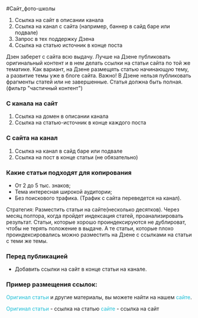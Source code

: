 #Сайт_фото-школы

1. Ссылка на сайт в описании канала
2. Ссылка на канал с сайта (например, баннер в сайд баре или подвале)
3. Запрос в тех поддержку Дзена
4. Ссылка на статью источник в конце поста

Дзен заберет с сайта всю выдачу. Лучше на Дзене публиковать оригинальный контент и в нем делать ссылки на статьи сайта по той же тематике.
Как вариант, на Дзене размещять статью начинающую тему, а развитие темы уже в блоге сайта.
Важно! В Дзене нельзя публиковать фрагменты статей или не завершенные. Статья должна быть полная. (фильтр "частичный контент")
### С канала на сайт
1. Ссылка на домен в описании канала
2. Ссылка на статью-источник в конце каждого поста

### С сайта на канал
1. Ссылка на канал в сайд баре или подвале
2. Ссылка на пост в конце статьи (не обязательно)

### Какие статьи подходят для копирования
- От 2 до 5 тыс. знаков;
- Тема интересная широкой аудитории;
- Без поискового трафика. (Трафик с сайта переведется на канал).

Стратегия: Разместить статьи на сайте(несколько десятков). Через месяц полтора, когда пройдет индексация статей, проанализировать результат. Статьи, которые хорошо проиндексируются не дублироват, чтобы не терять положение в выдаче. А те статьи, которые плохо проиндексировались можно разместить на Дзене с ссылками на статьи с теми же темы.

### Перед публикацией
- Добавить ссылки на сайт в конце статьи на канале.

### Пример размещения ссылок:
<span style='color:#1cbed6'>Оригинал статьи</span> и другие материалы, вы можете найти на нашем <span style='color:#1cbed6'>сайте</span>.

<span style='color:#1cbed6'>Оригинал статьи</span> - ссылка на статью
<span style='color:#1cbed6'>сайте</span> - ссылка на сайт


